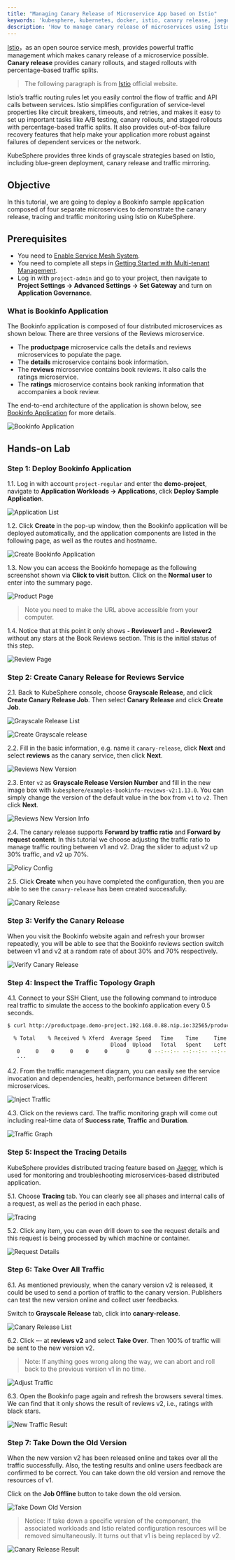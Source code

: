 ```yaml
---
title: "Managing Canary Release of Microservice App based on Istio"
keywords: 'kubesphere, kubernetes, docker, istio, canary release, jaeger'
description: 'How to manage canary release of microservices using Istio platform'
---
```


[Istio](https://istio.io/)，as an open source service mesh, provides powerful traffic management which makes canary release of a microservice possible. **Canary release** provides canary rollouts, and staged rollouts with percentage-based traffic splits.

> The following paragraph is from [Istio](https://istio.io/docs/concepts/traffic-management/) official website.

Istio’s traffic routing rules let you easily control the flow of traffic and API calls between services. Istio simplifies configuration of service-level properties like circuit breakers, timeouts, and retries, and makes it easy to set up important tasks like A/B testing, canary rollouts, and staged rollouts with percentage-based traffic splits. It also provides out-of-box failure recovery features that help make your application more robust against failures of dependent services or the network.

KubeSphere provides three kinds of grayscale strategies based on Istio, including blue-green deployment, canary release and traffic mirroring.

## Objective

In this tutorial, we are going to deploy a Bookinfo sample application composed of four separate microservices to demonstrate the canary release, tracing and traffic monitoring using Istio on KubeSphere.

## Prerequisites

- You need to [Enable Service Mesh System](../../installation/install-servicemesh).
- You need to complete all steps in [Getting Started with Multi-tenant Management](../admin-quick-start.md).
- Log in with `project-admin` and go to your project, then navigate to **Project Settings → Advanced Settings → Set Gateway** and turn on **Application Governance**.

### What is Bookinfo Application

The Bookinfo application is composed of four distributed microservices as shown below. There are three versions of the Reviews microservice.

- The **productpage** microservice calls the details and reviews microservices to populate the page.
- The **details** microservice contains book information.
- The **reviews** microservice contains book reviews. It also calls the ratings microservice.
- The **ratings** microservice contains book ranking information that accompanies a book review.

The end-to-end architecture of the application is shown below, see [Bookinfo Application](https://istio.io/docs/examples/bookinfo/) for more details.

![Bookinfo Application](https://pek3b.qingstor.com/kubesphere-docs/png/20190718152533.png#align=left&display=inline&height=1030&originHeight=1030&originWidth=1712&search=&status=done&width=1712)

## Hands-on Lab

### Step 1: Deploy Bookinfo Application

1.1. Log in with account `project-regular` and enter the **demo-project**, navigate to **Application Workloads → Applications**, click **Deploy Sample Application**.

![Application List](https://pek3b.qingstor.com/kubesphere-docs/png/20200210234559.png)

1.2. Click **Create** in the pop-up window, then the Bookinfo application will be deployed automatically, and the application components are listed in the following page, as well as the routes and hostname.

![Create Bookinfo Application](https://pek3b.qingstor.com/kubesphere-docs/png/20200210235159.png)

1.3. Now you can access the Bookinfo homepage as the following screenshot shown via **Click to visit** button. Click on the **Normal user** to enter into the summary page.

![Product Page](https://pek3b.qingstor.com/kubesphere-docs/png/20190718161448.png#align=left&display=inline&height=922&originHeight=922&originWidth=2416&search=&status=done&width=2416)

> Note you need to make the URL above accessible from your computer.

1.4. Notice that at this point it only shows **- Reviewer1** and **- Reviewer2** without any stars at the Book Reviews section. This is the initial status of this step.

![Review Page](https://pek3b.qingstor.com/kubesphere-docs/png/20190718161819.png#align=left&display=inline&height=986&originHeight=986&originWidth=2854&search=&status=done&width=2854)

### Step 2: Create Canary Release for Reviews Service

2.1. Back to KubeSphere console, choose **Grayscale Release**, and click **Create Canary Release Job**. Then select **Canary Release** and click **Create Job**.

![Grayscale Release List](https://pek3b.qingstor.com/kubesphere-docs/png/20190718162152.png#align=left&display=inline&height=748&originHeight=748&originWidth=2846&search=&status=done&width=2846)

![Create Grayscale release](https://pek3b.qingstor.com/kubesphere-docs/png/20190718162308.png#align=left&display=inline&height=1416&originHeight=1416&originWidth=2822&search=&status=done&width=2822)

2.2. Fill in the basic information, e.g. name it `canary-release`, click **Next** and select **reviews** as the canary service, then click **Next**.

![Reviews New Version](https://pek3b.qingstor.com/kubesphere-docs/png/20190718162550.png#align=left&display=inline&height=926&originHeight=926&originWidth=1908&search=&status=done&width=1908)

2.3. Enter `v2` as **Grayscale Release Version Number** and fill in the new image box with `kubesphere/examples-bookinfo-reviews-v2:1.13.0`. You can simply change the version of the default value in the box from `v1` to `v2`. Then click **Next**.

![Reviews New Version Info](https://pek3b.qingstor.com/kubesphere-docs/png/20190718162840.png#align=left&display=inline&height=754&originHeight=754&originWidth=1910&search=&status=done&width=1910)

2.4. The canary release supports **Forward by traffic ratio** and **Forward by request content**. In this tutorial we choose adjusting the traffic ratio to manage traffic routing between v1 and v2. Drag the slider to adjust v2 up 30% traffic, and v2 up 70%.

![Policy Config](https://pek3b.qingstor.com/kubesphere-docs/png/20190718163639.png#align=left&display=inline&height=750&originHeight=750&originWidth=1846&search=&status=done&width=1846)

2.5. Click **Create** when you have completed the configuration, then you are able to see the `canary-release` has been created successfully.

![Canary Release](https://pek3b.qingstor.com/kubesphere-docs/png/20190718164216.png#align=left&display=inline&height=850&originHeight=850&originWidth=2822&search=&status=done&width=2822)

### Step 3: Verify the Canary Release

When you visit the Bookinfo website again and refresh your browser repeatedly, you will be able to see that the Bookinfo reviews section switch between v1 and v2 at a random rate of about 30% and 70% respectively.

![Verify Canary Release](https://pek3b.qingstor.com/kubesphere-docs/png/bookinfo-canary.gif#align=left&display=inline&height=1016&originHeight=1016&originWidth=2844&search=&status=done&width=2844)

### Step 4: Inspect the Traffic Topology Graph

4.1. Connect to your SSH Client, use the following command to introduce real traffic to simulate the access to the bookinfo application every 0.5 seconds.

```bash
$ curl http://productpage.demo-project.192.168.0.88.nip.io:32565/productpage?u=normal

  % Total    % Received % Xferd  Average Speed   Time    Time     Time  Current
                                 Dload  Upload   Total   Spent    Left  Speed
   0     0    0     0    0     0      0      0 --:--:-- --:--:-- --:--:--     0< 74  5183   74  3842    0     0  73957      0 --:--:-- --:--:-- --:--:-- 73884<!DOCTYPE html>
   ···
```

4.2. From the traffic management diagram, you can easily see the service invocation and dependencies, health, performance between different microservices.

![Inject Traffic](https://pek3b.qingstor.com/kubesphere-docs/png/20190718170256.png#align=left&display=inline&height=1338&originHeight=1338&originWidth=2070&search=&status=done&width=2070)

4.3. Click on the reviews card. The traffic monitoring graph will come out including real-time data of **Success rate**, **Traffic** and **Duration**.

![Traffic Graph](https://pek3b.qingstor.com/kubesphere-docs/png/20190718170727.png#align=left&display=inline&height=1150&originHeight=1150&originWidth=2060&search=&status=done&width=2060)

### Step 5: Inspect the Tracing Details

KubeSphere provides distributed tracing feature based on [Jaeger](https://www.jaegertracing.io/), which is used for monitoring and troubleshooting microservices-based distributed application.

5.1. Choose **Tracing** tab. You can clearly see all phases and internal calls of a request, as well as the period in each phase.

![Tracing](https://pek3b.qingstor.com/kubesphere-docs/png/20190718171052.png#align=left&display=inline&height=1568&originHeight=1568&originWidth=2824&search=&status=done&width=2824)

5.2. Click any item, you can even drill down to see the request details and this request is being processed by which machine or container.

![Request Details](https://pek3b.qingstor.com/kubesphere-docs/png/20190718173117.png#align=left&display=inline&height=1382&originHeight=1382&originWidth=2766&search=&status=done&width=2766)

### Step 6: Take Over All Traffic

6.1. As mentioned previously, when the canary version v2 is released, it could be used to send a portion of traffic to the canary version. Publishers can test the new version online and collect user feedbacks.

Switch to **Grayscale Release** tab, click into **canary-release**.

![Canary Release List](https://pek3b.qingstor.com/kubesphere-docs/png/20190718181326.png#align=left&display=inline&height=756&originHeight=756&originWidth=2824&search=&status=done&width=2824)

6.2. Click **···** at **reviews v2** and select **Take Over**. Then 100% of traffic will be sent to the new version v2.

> Note: If anything goes wrong along the way, we can abort and roll back to the previous version v1 in no time.

![Adjust Traffic](https://pek3b.qingstor.com/kubesphere-docs/png/20190718181413.png#align=left&display=inline&height=1438&originHeight=1438&originWidth=2744&search=&status=done&width=2744)

6.3. Open the Bookinfo page again and refresh the browsers several times. We can find that it only shows the result of reviews v2, i.e., ratings with black stars.

![New Traffic Result](https://pek3b.qingstor.com/kubesphere-docs/png/20190718235627.png#align=left&display=inline&height=1108&originHeight=1108&originWidth=2372&search=&status=done&width=2372)

### Step 7: Take Down the Old Version

When the new version v2 has been released online and takes over all the traffic successfully. Also, the testing results and online users feedback are confirmed to be correct. You can take down the old version and remove the resources of v1.

Click on the **Job Offline** button to take down the old version.

![Take Down Old Version](https://pek3b.qingstor.com/kubesphere-docs/png/20190719001803.png#align=left&display=inline&height=1466&originHeight=1466&originWidth=2742&search=&status=done&width=2742)

> Notice: If take down a specific version of the component, the associated workloads and Istio related configuration resources will be removed simultaneously. It turns out that v1 is being replaced by v2.

![Canary Release Result](https://pek3b.qingstor.com/kubesphere-docs/png/20190719001945.png#align=left&display=inline&height=1418&originHeight=1418&originWidth=1988&search=&status=done&width=1988)
